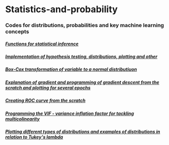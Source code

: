 # Statistics-and-probability

### Codes for distributions, probabilities and key machine learning concepts

##### [Functions for statistical inference](https://github.com/Vitomir84/Statistics-and-probability/blob/master/Hypothesis_testing.ipynb)
##### [Implementation of hypothesis testing, distributions, plotting and other](https://github.com/Vitomir84/Statistics-and-probability/blob/master/Distributions.ipynb)
##### [Box-Cox transformation of variable to a normal distributiuon](https://github.com/Vitomir84/Statistics-and-probability/blob/master/Box%20Cox%20transformation.ipynb)
##### [Explanation of gradient and programming of gradient descent from the scratch and plotting for several epochs](https://github.com/Vitomir84/Statistics-and-probability/blob/master/Gradient%20and%20programming%20gradient%20descent.ipynb)
##### [Creating ROC curve from the scratch](https://github.com/Vitomir84/Statistics-and-probability/blob/master/Creating%20ROC%20curve.ipynb) 
##### [Programming the VIF - variance inflation factor for tackling multicolinearity](https://github.com/Vitomir84/Statistics-and-probability/blob/master/VIF.ipynb)
##### [Plotting different types of distributions and examples of distributions in relation to Tukey's lambda](https://github.com/Vitomir84/Statistics-and-probability/blob/master/VIF.ipynb)
